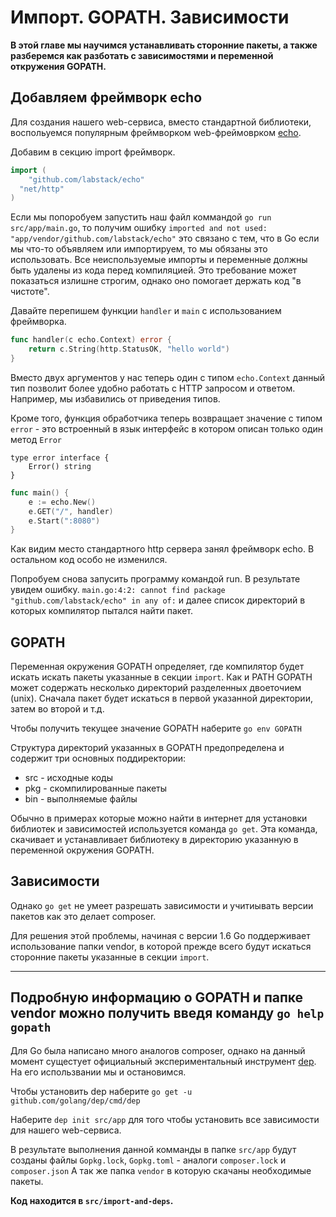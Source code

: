 # Импорт. GOPATH. Зависимости

**В этой главе мы научимся устанавливать сторонние пакеты, а также
разберемся как разботать с зависимостями и переменной
откружения GOPATH.**

## Добавляем фреймворк echo

Для создания нашего web-сервиса, вместо стандартной библиотеки,
воспольуемся популярным фреймворком web-фреймоврком
[echo](https://github.com/labstack/echo).

Добавим в секцию import фреймворк.

```go
import (
	"github.com/labstack/echo"
  "net/http"
)
```

Если мы попоробуем запустить наш файл коммандой `go run src/app/main.go`, то получим
ошибку `imported and not used: "app/vendor/github.com/labstack/echo"` это связано с тем,
что в Go если мы что-то объявляем или импортируем, то мы обязаны это использовать. Все неиспользуемые
импорты и переменные должны быть удалены из кода перед компиляцией. Это требование может
показаться излишне строгим, однако оно помогает держать код "в чистоте".

Давайте перепишем функции `handler` и `main` c использованием фреймворка.

```go
func handler(c echo.Context) error {
	return c.String(http.StatusOK, "hello world")
}
```

Вместо двух аргументов у нас теперь один с типом `echo.Context` данный тип позволит
более удобно работать с HTTP запросом и ответом. Например, мы избавились от приведения
типов.

Кроме того, функция обработчика теперь возвращает значение с типом `error` - это встроенный в
язык интерфейс в котором описан только один метод `Error`

```
type error interface {
    Error() string
}
```


```go
func main() {
	e := echo.New()
	e.GET("/", handler)
	e.Start(":8080")
}
```

Как видим место стандартного http сервера занял фреймворк echo. В остальном код особо
не изменился.

Попробуем снова запусить программу командой run. В результате увидем ошибку.
`main.go:4:2: cannot find package "github.com/labstack/echo" in any of:` и далее
список директорий в которых компилятор пытался найти пакет.

## GOPATH

Переменная окружения GOPATH определяет, где компилятор будет искать искать
пакеты указанные в секции `import`. Как и PATH GOPATH может содержать несколько
директорий разделенных двоеточием (unix). Cначала пакет будет искаться в первой
указанной директории, затем во второй и т.д.

Чтобы получить текущее значение GOPATH наберите `go env GOPATH`

Структура директорий указанных в GOPATH предопределена и содержит три основных поддиректории:

- src - исходные коды
- pkg - скомпилированные пакеты
- bin - выполняемые файлы

Обычно в примерах которые можно найти в интернет для установки библиотек и
зависимостей используется команда `go get`. Эта команда, скачивает и устанавливает
библиотеку в директорию указанную в переменной окружения GOPATH.

## Зависимости

Однако `go get` не умеет разрешать зависимости и учитиывать версии пакетов
как это делает composer.

Для решения этой проблемы, начиная с версии 1.6 Go поддерживает использование
папки vendor, в которой прежде всего будут искаться сторонние пакеты указанные в секции
`import`.

---
Подробную информацию о GOPATH и папке vendor можно получить введя команду ```go help gopath```
---


Для Go была написано много аналогов composer, однако
на данный момент сущестует официальный экспериментальный
инструмент [dep](https://github.com/golang/dep). На его использвании мы и остановимся.

Чтобы установить dep наберите `go get -u github.com/golang/dep/cmd/dep`

Наберите `dep init src/app` для того чтобы установить все зависимости для
нашего web-сервиса.

В результате выполнения данной комманды в папке `src/app` будут созданы
файлы `Gopkg.lock`, `Gopkg.toml` - аналоги `composer.lock` и `composer.json`
А так же папка `vendor` в которую скачаны необходимые пакеты.


**Код находится в `src/import-and-deps`.**
